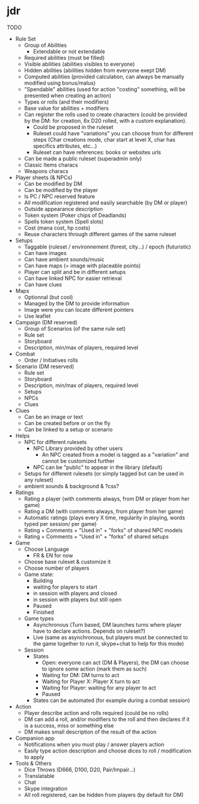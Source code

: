 jdr
===
TODO
* Rule Set
    * Group of Abilities
        * Extendable or not extendable
    * Required abilities (must be filled)
    * Visible abilities (abilities visibles to everyone)
    * Hidden abilities (abilities hidden from everyone exept DM)
    * Computed abilities (provided calculation, can always be manually modified using bonus/malus)
    * "Spendable" abilities (used for action "costing" something, will be presented when creating an action)
    * Types or rolls (and their modifiers)
    * Base value for abilities + modifiers
    * Can register the rolls used to create characters (could be provided by the DM: for creation, 6x D20 rolled, with a custom explanation).
        * Could be proposed in the ruleset
        * Ruleset could have "variations" you can choose from for different steps (Char creations mode, char start at level X, char has specifics attributes, etc...)
        * Ruleset can have references: books or websites urls
    * Can be made a public ruleset (superadmin only)
    * Classic Items characs
    * Weapons characs
* Player sheets (& NPCs)
    * Can be modified by DM
    * Can be modified by the player
    * Is PC / NPC reserved feature
    * All modification registered and easily searchable (by DM or player)
    * Outside appearance description
    * Token system (Poker chips of Deadlands)
    * Spells token system (Spell slots)
    * Cost (mana cost, hp costs)
    * Reuse characters through different games of the same ruleset
* Setups
    * Taggable (ruleset / environnement (forest, city...) / epoch (futuristic)
    * Can have images
    * Can have ambient sounds/music
    * Can have maps (= image with placeable points)
    * Player can split and be in different setups
    * Can have linked NPC for easier retrieval
    * Can have clues
* Maps
    * Optionnal (but cool)
    * Managed by the DM to provide information
    * Image were you can locate different pointers
    * Use leaflet
* Campaign (DM reserved)
    * Group of Scenarios (of the same rule set)
    * Rule set
    * Storyboard
    * Description, min/max of players, required level
* Combat
    * Order / Initiatives rolls
* Scenario (DM reserved)
    * Rule set
    * Storyboard
    * Description, min/max of players, required level
    * Setups
    * NPCs
    * Clues
* Clues
    * Can be an image or text
    * Can be created before or on the fly
    * Can be linked to a setup or scenario
* Helps
    * NPC for different rulesets
        * NPC Library provided by other users
            * An NPC created from a model is tagged as a "variation" and cannot be customized further
        * NPC can be "public" to appear in the library (default)
    * Setups for different rulesets (or simply tagged but can be used in any ruleset)
    * ambient sounds & background & ?css?
* Ratings
    * Rating a player (with comments always, from DM or player from her game)
    * Rating a DM (with comments always, from player from her game)
    * Automatic ratings (plays every X time, regularity in playing, words typed per session/ per game)
    * Rating + Comments + "Used in" + "forks" of shared NPC models
    * Rating + Comments + "Used in" + "forks" of shared setups
* Game
    * Choose Language
        * FR & EN for now
    * Choose base ruleset & customize it
    * Choose number of players
    * Game state:
        * Building
        * waiting for players to start
        * in session with players and closed
        * in session with players but still open
        * Paused
        * Finished
    * Game types
        * Asynchronous (Turn based, DM launches turns where player have to declare actions. Depends on ruleset?)
        * Live (same as asynchronous, but players must be connected to the game together to run it, skype+chat to help for this mode)
    * Session
        * States
            * Open: everyone can act (DM & Players), the DM can choose to ignore some action (mark them as such)
            * Waiting for DM: DM turns to act
            * Waiting for Player X: Player X turn to act
            * Waiting for Player: waiting for any player to act
            * Paused
        * States can be automated (for example during a combat session)
* Action
    * Player describe action and rolls required (could be no rolls)
    * DM can add a roll, and/or modifiers to the roll and then declares if it is a success, miss or something else
    * DM makes small description of the result of the action
* Companion app
    * Notifications when you must play / answer players action
    * Easily type action description and choose dices to roll / modification to apply
* Tools & Others
    * Dice Throws (D666, D100, D20, Pair/Impair...)
    * Translatable
    * Chat
    * Skype integration
    * All roll registered, can be hidden from players (by default for DM)
